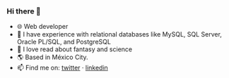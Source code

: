 ### Hi there 👋

- :globe_with_meridians: Web developer
- :briefcase: I have experience with relational databases like MySQL, SQL Server, Oracle PL/SQL, and PostgreSQL
- :closed_book: I love read about fantasy and science 
- :earth_americas: Based in México City.
- :mailbox: Find me on: [twitter](https://twitter.com/mosquedakike) · [linkedin](https://www.linkedin.com/in/mosquedakike/)
